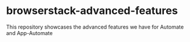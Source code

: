 # browserstack-advanced-features
This repository showcases the advanced features we have for Automate and App-Automate
